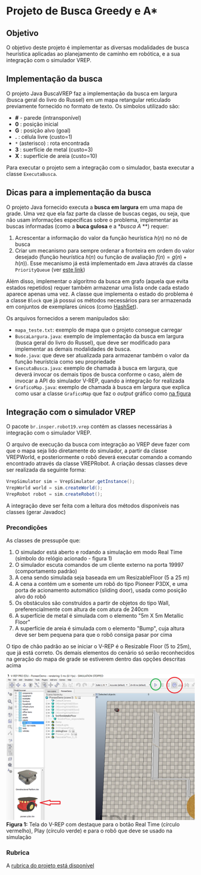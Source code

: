 # Projeto de Busca Greedy e A*

## Objetivo
O objetivo deste projeto é implementar as diversas modalidades de busca heurística aplicadas ao planejamento de 
caminho em robótica, e a sua integração com o simulador VREP.  

## Implementação da busca

O projeto Java BuscaVREP faz a implementação da busca em largura (busca geral do livro do Russel) em um mapa retangular reticulado previamente fornecido no formato de texto. Os símbolos utilizado são:
- **#** - parede (intransponível)
- **0** : posição inicial
- **G** : posição alvo (goal)
- **.** : célula livre (custo=1)
- `*` (asterisco) : rota encontrada
- **3** : suerfície de metal (custo=3)
- **X** : superfície de areia (custo=10)

Para executar o projeto sem a integração com o simulador, basta executar a classe `ExecutaBusca`.
 
## Dicas para a implementação da busca

O projeto Java fornecido executa a **busca em largura** em uma mapa de grade.
Uma vez que ela faz parte da classe de buscas cegas, ou seja, que não usam
informações específicas sobre o problema, implementar as buscas informadas
(como a **buca gulosa** e a **busca A* **) requer:

1. Acrescentar a informação do valor da função heurística $h(n)$ no nó de busca
2. Criar um mecanismo para sempre ordenar a fronteira em ordem do valor desejado
(função heurística  $h(n)$ ou função de avaliação $f(n)=g(n)+h(n)$). Esse mecanismo
já está implementado em Java através da classe `PriorityQueue` (ver [este link](https://stackoverflow.com/questions/683041/how-do-i-use-a-priorityqueue))

Além disso, implementar o algoritmo da busca em grafo (aquela que evita estados repetidos) requer também armazenar uma lista onde cada estado aparece apenas uma vez.
A classe que implementa o estado do problema é
a classe `Block` que já possui os métodos necessários para ser armazenada em conjuntos de exemplares únicos (como [HashSet](https://docs.oracle.com/javase/7/docs/api/java/util/HashSet.html)).

Os arquivos fornecidos a serem manipulados são:
 - `mapa_teste.txt`: exemplo de mapa que o projeto consegue carregar
 - `BuscaLargura.java`: exemplo de implementação da busca em largura (busca geral do livro do Russel), que deve ser modificado para implementar as demais modalidades de busca.
 - `Node.java`: que deve ser atualizada para armazenar também o valor da função heurístcia como seu propriedade
 - `ExecutaBusca.java`: exemplo de chamada à busca em largura, que deverá invocar os demais tipos de busca conforme o caso, além de invocar a API do simulador V-REP, quando a integração for realizada
 - `GraficoMap.java`: exemplo de chamada à busca em largura que explica como usar a classe `GraficoMap` que faz o *output* gráfico como [na figura](./java/Resolvido.png)

 
 ## Integração com o simulador VREP
 
 O pacote `br.insper.robot19.vrep` contém as classes necessárias à integração com o simulador VREP.
 
 O arquivo de execução da busca com integração ao VREP deve fazer com que o mapa seja lido diretamente do simulador,
 a partir da classe VREPWorld, e posteriormente o robô deverá executar comando a comando encontrado através da 
 classe VREPRobot. A criação dessas classes deve ser realizada da seguinte forma:
 
```java
VrepSimulator sim = VrepSimulator.getInstance();
VrepWorld world = sim.createWorld();
VrepRobot robot = sim.createRobot();
```

A integração deve ser feita com a leitura dos métodos disponíveis nas classes (gerar Javadoc)
    
### Precondições

As classes de  pressupõe que:
 1. O simulador está aberto e rodando a simulação em modo Real Time (símbolo do relógio acionado - figura 1)
 2. O simulador escuta comandos de um cliente externo na porta 19997 (comportamento padrão)
 3. A cena sendo simulada seja baseada em um ResizableFloor (5 a 25 m)
 4. A cena a contém um e somente um robô do tipo Pioneer P3DX, e uma porta de acionamento automático
 (sliding door), usada como posição alvo do robô
 4. Os obstáculos são construídos a partir de objetos do tipo Wall, preferencialmente com altura de com atura de 240cm
 5. A superfície de metal é simulada com o elemento "5m X 5m Metallic Floor"
 6. A superfície de areia é simulada com o elemento "Bump", cuja altura deve ser bem pequena para que o robô consiga pasar por cima
 
 O tipo de chão padrão ao se iniciar o V-REP é o Resizable Floor (5 to 25m), que já está correto.
 Os demais elementos do cenário só serão reconhecidos na geração do mapa de grade se estiverem dentro das opções descritas acima
 
 
 ![Tela do simulador V-REP](VREP1.PNG "Figura 1: tela do V-REP")
 **Figura 1:** Tela do V-REP com destaque para o botão Real Time (círculo vermelho), Play (círculo verde) e para o robô que deve se usado na simulação
 

 ### Rubrica

 A [rubrica do projeto está disponível](RUBRICA_proj3.pdf)
 

